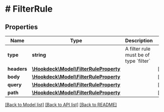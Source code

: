 # # FilterRule

## Properties

Name | Type | Description | Notes
------------ | ------------- | ------------- | -------------
**type** | **string** | A filter rule must be of type &#x60;filter&#x60; |
**headers** | [**\Hookdeck\Model\FilterRuleProperty**](FilterRuleProperty.md) |  | [optional]
**body** | [**\Hookdeck\Model\FilterRuleProperty**](FilterRuleProperty.md) |  | [optional]
**query** | [**\Hookdeck\Model\FilterRuleProperty**](FilterRuleProperty.md) |  | [optional]
**path** | [**\Hookdeck\Model\FilterRuleProperty**](FilterRuleProperty.md) |  | [optional]

[[Back to Model list]](../../README.md#models) [[Back to API list]](../../README.md#endpoints) [[Back to README]](../../README.md)
